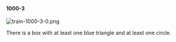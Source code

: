 #### 1000-3
![train-1000-3-0.png](https://github.com/lil-lab/nlvr/raw/master/nlvr/train/images/75/train-1000-3-0.png "train-1000-3-0.png")

There is a box with at least one blue triangle and at least one circle.